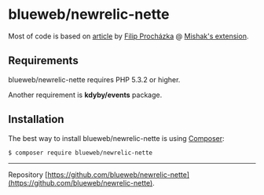 blueweb/newrelic-nette
==========================

Most of code is based on [article](http://filip-prochazka.com/blog/newrelic-monitoring-aplikace-na-nette-frameworku) by [Filip Procházka](https://github.com/hosiplan) @ [Mishak's extension](https://github.com/mishak87/newrelic-nette).

Requirements
------------

blueweb/newrelic-nette requires PHP 5.3.2 or higher.

Another requirement is **kdyby/events** package.

Installation
------------

The best way to install blueweb/newrelic-nette is using [Composer](http://getcomposer.org/):

```sh
$ composer require blueweb/newrelic-nette
```
-----

Repository [https://github.com/blueweb/newrelic-nette](https://github.com/blueweb/newrelic-nette).
